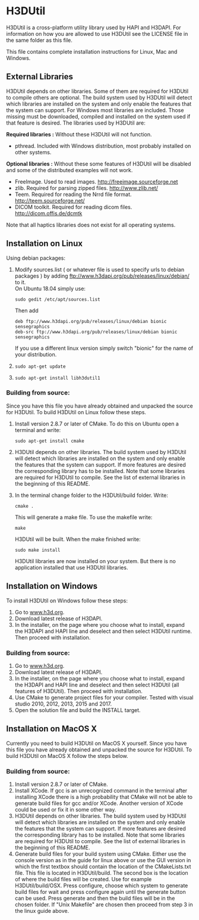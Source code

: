# H3DUtil
H3DUtil is a cross-platform utility library used by HAPI and H3DAPI.
For information on how you are allowed to use H3DUtil see the LICENSE
file in the same folder as this file.

This file contains complete installation instructions for Linux, Mac and Windows.


## External Libraries
H3DUtil depends on other libraries. Some of them are required for H3DUtil to
compile others are optional. The build system used by H3DUtil will detect which
libraries are installed on the system and only enable the features that the
system can support. For Windows most libraries are included. Those missing must
be downloaded, compiled and installed on the system used if that feature is
desired. The libraries used by H3DUtil are:
 
**Required libraries :** Without these H3DUtil will not function.
  - pthread. Included with Windows distribution, most probably installed on
    other systems.
 
**Optional libraries :** Without these some features of H3DUtil will be disabled
and some of the distributed examples will not work.
  - FreeImage. Used to read images. http://freeimage.sourceforge.net
  - zlib. Required for parsing zipped files. http://www.zlib.net/
  - Teem. Required for reading the Nrrd file format. http://teem.sourceforge.net/
  - DICOM toolkit. Required for reading dicom files. http://dicom.offis.de/dcmtk
  
  Note that all haptics libraries does not exist for all operating systems.


## Installation on Linux
Using debian packages:
1. Modify sources.list ( or whatever file is used to specify urls to debian
   packages ) by adding ftp://www.h3dapi.org/pub/releases/linux/debian/
   to it.  
   On Ubuntu 18.04 simply use:  
     ``` 
     sudo gedit /etc/apt/sources.list
     ```
   Then add
     ``` 
     deb ftp://www.h3dapi.org/pub/releases/linux/debian bionic sensegraphics
     deb-src ftp://www.h3dapi.org/pub/releases/linux/debian bionic sensegraphics
     ``` 
   If you use a different linux version simply switch "bionic" for the name
   of your distribution.
     
2. ` sudo apt-get update `
3. ` sudo apt-get install libh3dutil1 `

### Building from source:
Since you have this file you have already obtained and unpacked the source for
H3DUtil. To build H3DUtil on Linux follow these steps.
1. Install version 2.8.7 or later of CMake. To do this on Ubuntu open a
   terminal and write:
   ```
   sudo apt-get install cmake
   ```

2. H3DUtil depends on other libraries. The build system used by H3DUtil will 
   detect which libraries are installed on the system and only enable the
   features that the system can support. If more features are desired the
   corresponding library has to be installed. Note that some libraries are
   required for H3DUtil to compile. See the list of external libraries in the
   beginning of this README.
   
3. In the terminal change folder to the H3DUtil/build folder. Write:
   ```
   cmake .
   ```
   This will generate a make file. To use the makefile write:
   ```
   make
   ```
   H3DUtil will be built. When the make finished write:
   ```
   sudo make install
   ```
   H3DUtil libraries are now installed on your system. But there is no
   application installed that use H3DUtil libraries.


## Installation on Windows
To install H3DUtil on Windows follow these steps:
1. Go to www.h3d.org.
2. Download latest release of H3DAPI.
3. In the installer, on the page where you choose what to install,
   expand the H3DAPI and HAPI line and deselect and then select
   H3DUtil runtime. Then proceed with installation.

### Building from source:
1. Go to www.h3d.org.
2. Download latest release of H3DAPI.
3. In the installer, on the page where you choose what to install,
   expand the H3DAPI and HAPI line and deselect and then select
   H3DUtil (all features of H3DUtil). Then proceed with installation.
4. Use CMake to generate project files for your compiler. Tested with visual
   studio 2010, 2012, 2013, 2015 and 2017.  
5. Open the solution file and build the INSTALL target.


## Installation on MacOS X
Currently you need to build H3DUtil on MacOS X yourself. Since you have this
file you have already obtained and unpacked the source for H3DUtil. To build
H3DUtil on MacOS X follow the steps below.

### Building from source:
1. Install version 2.8.7 or later of CMake.
2. Install XCode. If gcc is an unrecognized command in the terminal after
   installing XCode there is a high probability that CMake will not be able to
   generate build files for gcc and/or XCode. Another version of XCode could be
   used or fix it in some other way.
3. H3DUtil depends on other libraries. The build system used by H3DUtil will 
   detect which libraries are installed on the system and only enable the
   features that the system can support. If more features are desired the
   corresponding library has to be installed. Note that some libraries are
   required for H3DUtil to compile. See the list of external libraries in the
   beginning of this README.
4. Generate build files for your build system using CMake. Either use the
   console version as in the guide for linux above or use the GUI version in
   which the first textbox should contain the location of the CMakeLists.txt
   file. This file is located in H3DUtil/build. The second box is the location
   of where the build files will be created. Use for example H3DUtil/build/OSX.
   Press configure, choose which system to generate build files for wait and
   press configure again until the generate button can be used. Press generate
   and then the build files will be in the chosen folder. If "Unix Makefile"
   are chosen then proceed from step 3 in the linux guide above.
